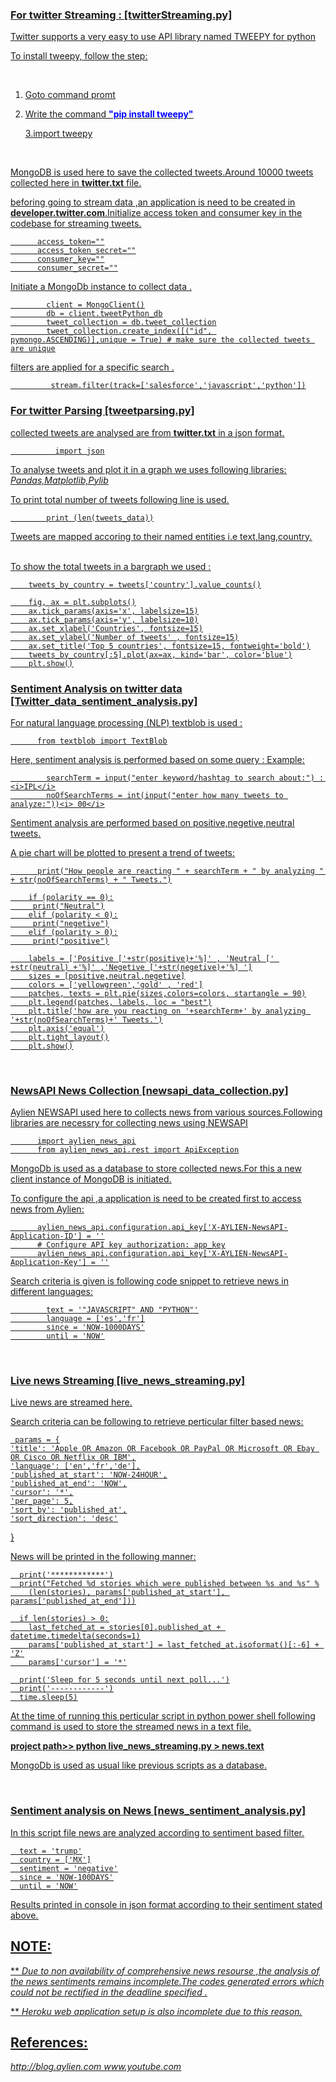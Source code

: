 <h3> <u><b>For twitter Streaming : [twitterStreaming.py] </b><u/> </h3>

  Twitter supports a very easy to use API library named TWEEPY for python <p>
  To install tweepy, follow the step: <p><br>
  1. Goto command promt<p>
  2. Write the command <font color ="blue"><b>"pip install tweepy"</b></font><p>
  3.import tweepy <p>
  <br>
  <p>  
 MongoDB is used here to save the collected tweets.Around 10000 tweets collected here in <b>twitter.txt</b> file.<p>
beforing going to stream data ,an application is need to be created in <b>developer.twitter.com</b>.Initialize access token and        consumer key in the codebase for streaming tweets.
      
          access_token=""
          access_token_secret=""
          consumer_key=""
          consumer_secret=""
 

Initiate a MongoDb instance to collect data .

            client = MongoClient()
            db = client.tweetPython_db
            tweet_collection = db.tweet_collection
            tweet_collection.create_index([("id", pymongo.ASCENDING)],unique = True) # make sure the collected tweets are unique
            
 filters are applied for a specific search .
 
             stream.filter(track=['salesforce','javascript','python'])
             
<h3> <u><b>For twitter Parsing [tweetparsing.py] </b><u/> </h3>
collected tweets are analysed are from <b> twitter.txt</b> in a json format.

              import json
To analyse tweets and plot it in a graph we uses following libraries: 
<i>Pandas,Matplotlib,Pylib</i>

To print total number of tweets following line is used.

            print (len(tweets_data))
Tweets are mapped accoring to their named entities i.e text,lang,country.

<br>
 To show the total tweets in a bargraph we used :

        tweets_by_country = tweets['country'].value_counts()

        fig, ax = plt.subplots()
        ax.tick_params(axis='x', labelsize=15)
        ax.tick_params(axis='y', labelsize=10)
        ax.set_xlabel('Countries', fontsize=15)
        ax.set_ylabel('Number of tweets' , fontsize=15)
        ax.set_title('Top 5 countries', fontsize=15, fontweight='bold')
        tweets_by_country[:5].plot(ax=ax, kind='bar', color='blue')
        plt.show()
        
 <h3>Sentiment Analysis on twitter data [Twitter_data_sentiment_analysis.py] </h3>
    
  For natural language processing (NLP) textblob  is used :
  
          from textblob import TextBlob
          
 Here, sentiment analysis is performed based on some query : 
 Example: 
 
            searchTerm = input("enter keyword/hashtag to search about:") : <i>IPL</i>
            noOfSearchTerms = int(input("enter how many tweets to analyze:"))<i> 00</i>
            
Sentiment analysis are performed based on positive,negetive,neutral tweets.<p>
A pie chart will be plotted to present a trend of tweets:<p>
  
          print("How people are reacting " + searchTerm + " by analyzing " + str(noOfSearchTerms) + " Tweets.")

        if (polarity == 0):
         print("Neutral")
        elif (polarity < 0):
         print("negetive")
        elif (polarity > 0):
         print("positive")

        labels = ['Positive ['+str(positive)+'%]' , 'Neutral [' +str(neutral) +'%]' ,'Negetive ['+str(negetive)+'%] ']
        sizes = [positive,neutral,negetive]
        colors = ['yellowgreen','gold' , 'red']
        patches, texts = plt.pie(sizes,colors=colors, startangle = 90)
        plt.legend(patches, labels, loc = "best")
        plt.title('how are you reacting on '+searchTerm+' by analyzing '+str(noOfSearchTerms)+' Tweets.')
        plt.axis('equal')
        plt.tight_layout()
        plt.show()
        
        
 <br>       
 <H3> NewsAPI News Collection [newsapi_data_collection.py] </h3>
 
  Aylien NEWSAPI used here to collects news from various sources.Following libraries are necessry for collecting news using NEWSAPI <p>
          
          import aylien_news_api
          from aylien_news_api.rest import ApiException
          
MongoDb is used as a database to store collected news.For this a new client instance of MongoDB is initiated.<p>
To configure the api ,a application is need to be created first to access news from Aylien: 
  
          aylien_news_api.configuration.api_key['X-AYLIEN-NewsAPI-Application-ID'] = ''
          # Configure API key authorization: app_key
          aylien_news_api.configuration.api_key['X-AYLIEN-NewsAPI-Application-Key'] = ''
          
 Search criteria is given is following code snippet to retrieve news in different languages:
 
            text = '"JAVASCRIPT" AND "PYTHON"'
            language = ['es','fr']
            since = 'NOW-1000DAYS'
            until = 'NOW'
<br>
<h3>Live news Streaming [live_news_streaming.py] </h3>

Live news are streamed here. <p>
Search criteria can be following to retrieve perticular filter based news:
  
     params = {
    'title': 'Apple OR Amazon OR Facebook OR PayPal OR Microsoft OR Ebay OR Cisco OR Netflix OR IBM',
    'language': ['en','fr','de'],
    'published_at_start': 'NOW-24HOUR',
    'published_at_end': 'NOW',
    'cursor': '*',
    'per_page': 5,
    'sort_by': 'published_at',
    'sort_direction': 'desc'
  }
  
  News will be printed in the following manner: <p>

      print('************')
      print("Fetched %d stories which were published between %s and %s" %
        (len(stories), params['published_at_start'], params['published_at_end']))

      if len(stories) > 0:
        last_fetched_at = stories[0].published_at + datetime.timedelta(seconds=1)
        params['published_at_start'] = last_fetched_at.isoformat()[:-6] + 'Z'
        params['cursor'] = '*'

      print('Sleep for 5 seconds until next poll...')
      print('------------')
      time.sleep(5)
At the time of running this perticular  script in python power shell following command is used to store the streamed news in a text file.<p>
    <b> project path>> python live_news_streaming.py > news.text</b>
      
MongoDb is used as usual like previous scripts as a database. <p>
  <br>

  
  <h3>Sentiment analysis on News [news_sentiment_analysis.py] </h3>
  
 In this script file news are analyzed according to sentiment based filter.<p>
 
      text = 'trump'
      country = ['MX']
      sentiment = 'negative'
      since = 'NOW-100DAYS'
      until = 'NOW'
Results printed in console in json format according to their sentiment stated above. <p>
  
 <p>
  <p>
  <h2>NOTE:</h2>
  <p>
 ** <i>Due to non availability of comprehensive news resourse ,the analysis of the news sentiments remains incomplete.The codes generated errors which could not be rectified in the deadline specified .</i>
  
<p>
  ** <i> Heroku web application setup is also incomplete due to this reason.</i>

 <h2>References:</h2>
 <i>http://blog.aylien.com</i>
 <i>www.youtube.com</i>












        

     
